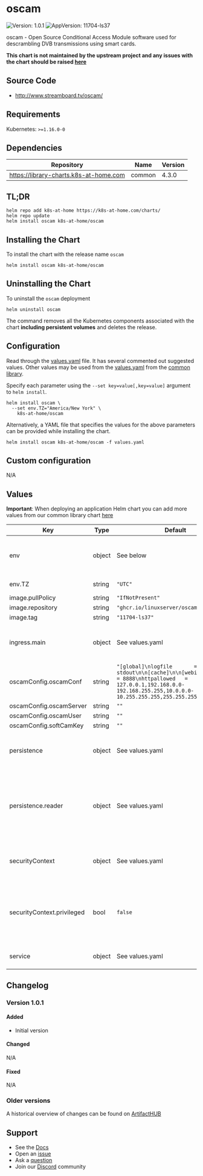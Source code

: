 # oscam

![Version: 1.0.1](https://img.shields.io/badge/Version-1.0.1-informational?style=flat-square) ![AppVersion: 11704-ls37](https://img.shields.io/badge/AppVersion-11704--ls37-informational?style=flat-square)

oscam - Open Source Conditional Access Module software used for descrambling DVB transmissions using smart cards.

**This chart is not maintained by the upstream project and any issues with the chart should be raised [here](https://github.com/k8s-at-home/charts/issues/new/choose)**

## Source Code

* <http://www.streamboard.tv/oscam/>

## Requirements

Kubernetes: `>=1.16.0-0`

## Dependencies

| Repository | Name | Version |
|------------|------|---------|
| https://library-charts.k8s-at-home.com | common | 4.3.0 |

## TL;DR

```console
helm repo add k8s-at-home https://k8s-at-home.com/charts/
helm repo update
helm install oscam k8s-at-home/oscam
```

## Installing the Chart

To install the chart with the release name `oscam`

```console
helm install oscam k8s-at-home/oscam
```

## Uninstalling the Chart

To uninstall the `oscam` deployment

```console
helm uninstall oscam
```

The command removes all the Kubernetes components associated with the chart **including persistent volumes** and deletes the release.

## Configuration

Read through the [values.yaml](./values.yaml) file. It has several commented out suggested values.
Other values may be used from the [values.yaml](https://github.com/k8s-at-home/library-charts/tree/main/charts/stable/common/values.yaml) from the [common library](https://github.com/k8s-at-home/library-charts/tree/main/charts/stable/common).

Specify each parameter using the `--set key=value[,key=value]` argument to `helm install`.

```console
helm install oscam \
  --set env.TZ="America/New York" \
    k8s-at-home/oscam
```

Alternatively, a YAML file that specifies the values for the above parameters can be provided while installing the chart.

```console
helm install oscam k8s-at-home/oscam -f values.yaml
```

## Custom configuration

N/A

## Values

**Important**: When deploying an application Helm chart you can add more values from our common library chart [here](https://github.com/k8s-at-home/library-charts/tree/main/charts/stable/common)

| Key | Type | Default | Description |
|-----|------|---------|-------------|
| env | object | See below | environment variables. See more parameters in the [linuxserver documentation](https://github.com/linuxserver/docker-oscam/pkgs/container/oscam#parameters). |
| env.TZ | string | `"UTC"` | Set the container timezone |
| image.pullPolicy | string | `"IfNotPresent"` | image pull policy |
| image.repository | string | `"ghcr.io/linuxserver/oscam"` | image repository |
| image.tag | string | `"11704-ls37"` | image tag |
| ingress.main | object | See values.yaml | Enable and configure ingress settings for the chart under this key. |
| oscamConfig.oscamConf | string | `"[global]\nlogfile       = stdout\n\n[cache]\n\n[webif]\nhttpport      = 8888\nhttpallowed   = 127.0.0.1,192.168.0.0-192.168.255.255,10.0.0.0-10.255.255.255,255.255.255.255\n"` |  |
| oscamConfig.oscamServer | string | `""` |  |
| oscamConfig.oscamUser | string | `""` |  |
| oscamConfig.softCamKey | string | `""` |  |
| persistence | object | See values.yaml | Configure persistence settings for the chart under this key. |
| persistence.reader | object | See values.yaml | Configure hostPathMount(s) to mount (multiple) smart card reader devices in the container. -- See more variants [@linuxserver.io](https://github.com/linuxserver/docker-oscam#passing-through-smart-card-readers). |
| securityContext | object | See values.yaml | Configure persistence settings for the chart under this key. |
| securityContext.privileged | bool | `false` | (bool) Privileged securityContext may be required if smart card devices are accessed directly through the host machine |
| service | object | See values.yaml | Configures service settings for the chart. |

## Changelog

### Version 1.0.1

#### Added

* Initial version

#### Changed

N/A

#### Fixed

N/A

### Older versions

A historical overview of changes can be found on [ArtifactHUB](https://artifacthub.io/packages/helm/k8s-at-home/oscam?modal=changelog)

## Support

- See the [Docs](https://docs.k8s-at-home.com/our-helm-charts/getting-started/)
- Open an [issue](https://github.com/k8s-at-home/charts/issues/new/choose)
- Ask a [question](https://github.com/k8s-at-home/organization/discussions)
- Join our [Discord](https://discord.gg/sTMX7Vh) community

